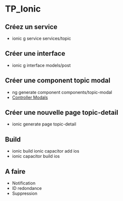 # TP_Ionic #

## Créez un service ##

-  ionic g service services/topic

## Créer une interface ##
-  ionic g interface models/post 

## Créer une component topic modal ##
- ng generate component components/topic-modal
- [Controller Modals](https://ionicframework.com/docs/api/modal#controller-modals)

## Créer une nouvelle page topic-detail ##
- ionic generate page topic-detail

## Build ##
- ionic build ionic capacitor add ios
- ionic capacitor build ios

## A faire
- Notification
- ID redondance
- Suppression

